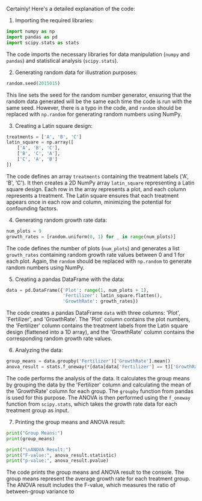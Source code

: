 Certainly! Here's a detailed explanation of the code:

1. Importing the required libraries:
```python
import numpy as np
import pandas as pd
import scipy.stats as stats
```
The code imports the necessary libraries for data manipulation (`numpy` and `pandas`) and statistical analysis (`scipy.stats`).

2. Generating random data for illustration purposes:
```python
random.seed(2015015)
```
This line sets the seed for the random number generator, ensuring that the random data generated will be the same each time the code is run with the same seed. However, there is a typo in the code, and `random` should be replaced with `np.random` for generating random numbers using NumPy.

3. Creating a Latin square design:
```python
treatments = ['A', 'B', 'C']
latin_square = np.array([
    ['A', 'B', 'C'],
    ['B', 'C', 'A'],
    ['C', 'A', 'B']
])
```
The code defines an array `treatments` containing the treatment labels ('A', 'B', 'C'). It then creates a 2D NumPy array `latin_square` representing a Latin square design. Each row in the array represents a plot, and each column represents a treatment. The Latin square ensures that each treatment appears once in each row and column, minimizing the potential for confounding factors.

4. Generating random growth rate data:
```python
num_plots = 9
growth_rates = [random.uniform(0, 1) for _ in range(num_plots)]
```
The code defines the number of plots (`num_plots`) and generates a list `growth_rates` containing random growth rate values between 0 and 1 for each plot. Again, the `random` should be replaced with `np.random` to generate random numbers using NumPy.

5. Creating a pandas DataFrame with the data:
```python
data = pd.DataFrame({'Plot': range(1, num_plots + 1),
                     'Fertilizer': latin_square.flatten(),
                     'GrowthRate': growth_rates})
```
The code creates a pandas DataFrame `data` with three columns: 'Plot', 'Fertilizer', and 'GrowthRate'. The 'Plot' column contains the plot numbers, the 'Fertilizer' column contains the treatment labels from the Latin square design (flattened into a 1D array), and the 'GrowthRate' column contains the corresponding random growth rate values.

6. Analyzing the data:
```python
group_means = data.groupby('Fertilizer')['GrowthRate'].mean()
anova_result = stats.f_oneway(*[data[data['Fertilizer'] == t]['GrowthRate'] for t in treatments])
```
The code performs the analysis of the data. It calculates the group means by grouping the data by the 'Fertilizer' column and calculating the mean of the 'GrowthRate' column for each group. The `groupby` function from pandas is used for this purpose. The ANOVA is then performed using the `f_oneway` function from `scipy.stats`, which takes the growth rate data for each treatment group as input.

7. Printing the group means and ANOVA result:
```python
print("Group Means:")
print(group_means)

print("\nANOVA Result:")
print("F-value:", anova_result.statistic)
print("p-value:", anova_result.pvalue)
```
The code prints the group means and ANOVA result to the console. The group means represent the average growth rate for each treatment group. The ANOVA result includes the F-value, which measures the ratio of between-group variance to
